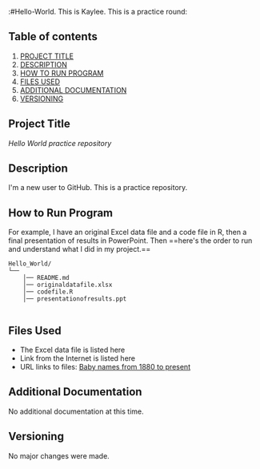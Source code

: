 :#Hello-World. This is Kaylee. This is a practice round:

## Table of contents

1. [PROJECT TITLE](#Project-Title)
2. [DESCRIPTION](#Description)
3. [HOW TO RUN PROGRAM](#How-to-run-program)
4. [FILES USED](#files-used)
5. [ADDITIONAL DOCUMENTATION](#additional-documentation)
6. [VERSIONING](#versioning)

## Project Title

*Hello World practice repository* 

## Description

I'm a new user to GitHub. This is a practice repository.

## How to Run Program 

For example, I have an original Excel data file and a code file in R, then a final presentation of results in PowerPoint. Then ==here's the order to run and understand what I did in my project.==
```text
Hello_World/
└── 
    │── README.md
    │── originaldatafile.xlsx
    │── codefile.R
    │── presentationofresults.ppt
   
```

## Files Used 

- The Excel data file is listed here
- Link from the Internet is listed here 
- URL links to files:
[Baby names from 1880 to present](https://catalog.data.gov/dataset/baby-names-from-social-security-card-applications-national-level-data)

  
## Additional Documentation

No additional documentation at this time.  


## Versioning

No major changes were made.
